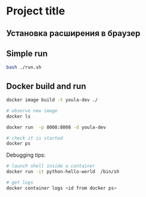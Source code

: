 # Project title

## Установка расширения в браузер




## Simple run

```bash
bash ./run.sh

```

## Docker build and run

```bash
docker image build -t youla-dev ./

# observe new image
docker ls

docker run  -p 8008:8008 -d youla-dev

# check it is started
docker ps
``` 

Debugging tips:
```bash
# launch shell inside a container
docker run -it python-hello-world  /bin/sh

# get logs
docker container logs <id from docker ps>
```
